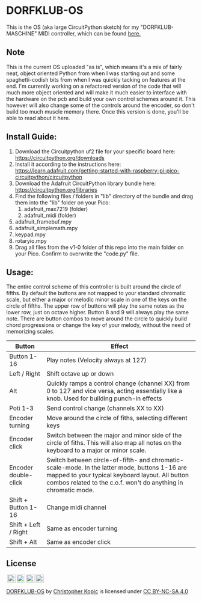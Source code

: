 # DORFKLUB-OS
This is the OS (aka large CircuitPython sketch) for my "DORFKLUB-MASCHINE" MIDI controller, which can be found [here.](https://github.com/christopherkopic/DORFKLUB-MASCHINE)


## Note
This is the current OS uploaded "as is", which means it's a mix of fairly neat, object oriented Python from when I was starting out and some spaghetti-codish bits from when I was quickly tacking on features at the end. 
I'm currently working on a refactored version of the code that will much more object oriented and will make it much easier to interface with the hardware on the pcb and build your own control schemes around it. This however will also change some of the controls around the encoder, so don't build too much muscle memory there.
Once this version is done, you'll be able to read about it here.

## Install Guide:
1. Download the Circuitpython uf2 file for your specific board here:
   https://circuitpython.org/downloads
2. Install it according to the instructions here:
   https://learn.adafruit.com/getting-started-with-raspberry-pi-pico-circuitpython/circuitpython
3. Download the Adafruit CircuitPython library bundle here:
   https://circuitpython.org/libraries
4. Find the following files / folders in "lib" directory of the bundle and drag them into the "lib" folder on your Pico:
	1. adafruit_max7219 (folder)
	2. adafruit_midi (folder)
  3. adafruit_framebuf.mpy
  4. adafruit_simplemath.mpy
  5. keypad.mpy
  6. rotaryio.mpy
7. Drag all files from the v1-0 folder of this repo into the main folder on your Pico. Confirm to overwrite the "code.py" file.

## Usage:
The entire control scheme of this controller is built around the circle of fifths. By default the buttons are not mapped to your standard chromatic scale, but either a major or melodic minor scale in one of the keys on the circle of fifths. The upper row of buttons will play the same notes as the lower row, just on octave higher. Button 8 and 9 will always play the same note. There are button combos to move around the circle to quickly build chord progressions or change the key of your melody, without the need of memorizing scales.

| Button               | Effect                                                                                                                                                                                                              |
| -------------------- | ------------------------------------------------------------------------------------------------------------------------------------------------------------------------------------------------------------------- |
| Button 1-16          | Play notes (Velocity always at 127)                                                                                                                                                                                 |
| Left / Right         | Shift octave up or down                                                                                                                                                                                             |
| Alt                  | Quickly ramps a control change (channel XX) from 0 to 127 and vice versa, acting essentially like a knob. Used for building punch-in effects                                                                        |
| Poti 1-3             | Send control change (channels XX to XX)                                                                                                                                                                             |
| Encoder turning      | Move around the circle of fiths, selecting different keys                                                                                                                                                           |
| Encoder click        | Switch between the major and minor side of the circle of fiths. This will also map all notes on the keyboard to a major or minor scale.                                                                             |
| Encoder double-click | Switch between circle-of-fifth- and chromatic-scale-mode. In the latter mode, buttons 1-16 are mapped to your typical keyboard layout. All button combos related to the c.o.f. won't do anything in chromatic mode. |
| Shift + Button 1-16  | Change midi channel                                                                                                                                                                                                 |
| Shift + Left / Right | Same as encoder turning                                                                                                                                                                                             |
| Shift + Alt          | Same as encoder click                                                                                                                                                                                               |

## License

<img style="height:22px!important;margin-left:3px;vertical-align:text-bottom;" src="https://mirrors.creativecommons.org/presskit/icons/cc.svg?ref=chooser-v1"><img style="height:22px!important;margin-left:3px;vertical-align:text-bottom;" src="https://mirrors.creativecommons.org/presskit/icons/by.svg?ref=chooser-v1"><img style="height:22px!important;margin-left:3px;vertical-align:text-bottom;" src="https://mirrors.creativecommons.org/presskit/icons/nc.svg?ref=chooser-v1"><img style="height:22px!important;margin-left:3px;vertical-align:text-bottom;" src="https://mirrors.creativecommons.org/presskit/icons/sa.svg?ref=chooser-v1"></a></p>

<p xmlns:cc="http://creativecommons.org/ns#" xmlns:dct="http://purl.org/dc/terms/"><a property="dct:title" rel="cc:attributionURL" href="https://github.com/christopherkopic/DORFKLUB-OS">DORFKLUB-OS</a> by <a rel="cc:attributionURL dct:creator" property="cc:attributionName" href="https://github.com/christopherkopic">Christopher Kopic</a> is licensed under <a href="http://creativecommons.org/licenses/by-nc-sa/4.0/?ref=chooser-v1" target="_blank" rel="license noopener noreferrer" style="display:inline-block;">CC BY-NC-SA 4.0

